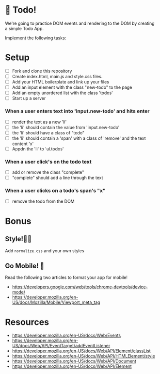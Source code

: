 # 📝 Todo! 

We're going to practice DOM events and rendering to the DOM
by creating a simple Todo App.

Implement the following tasks: 

# Setup
- [ ] Fork and clone this repository
- [ ] Create index.html, main.js and style.css files.
- [ ] Add your HTML boilerplate and link up your files
- [ ] Add an input element with the class "new-todo" to the page
- [ ] Add an empty unordered list with the class 'todos'
- [ ] Start up a server

### When a user enters text into 'input.new-todo' and hits enter
- [ ] render the text as a new 'li'
- [ ] the 'li' should contain the value from 'input.new-todo'
- [ ] the 'li' should have a class of "todo"
- [ ] the 'li' should contain a 'span' with a class of 'remove' and the text content 'x'
- [ ] Appdn the 'li' to 'ul.todos'

### When a user click's on the todo text
- [ ] add or remove the class "complete"
- [ ] "complete" should add a line through the text

### When a user clicks on a todo's span's "x"
- [ ] remove the todo from the DOM

# Bonus 

## Style!💄🐷
Add `normalize.css` and your own styles

## Go Mobile! 📱
Read the following two articles to format your app for mobile!
- https://developers.google.com/web/tools/chrome-devtools/device-mode/
- https://developer.mozilla.org/en-US/docs/Mozilla/Mobile/Viewport_meta_tag

# Resources
- https://developer.mozilla.org/en-US/docs/Web/Events
- https://developer.mozilla.org/en-US/docs/Web/API/EventTarget/addEventListener
- https://developer.mozilla.org/en-US/docs/Web/API/Element/classList
- https://developer.mozilla.org/en-US/docs/Web/API/HTMLElement/style
- https://developer.mozilla.org/en-US/docs/Web/API/Document
- https://developer.mozilla.org/en-US/docs/Web/API/Element
